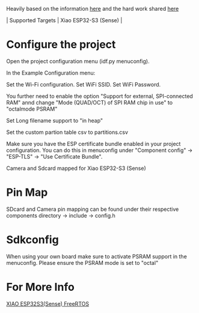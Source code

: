 Heavily based on the information [here](https://wiki.seeedstudio.com/xiao-esp32s3-freertos/) and the hard work shared [here](https://github.com/Priyanshu0901/Camera-and-SdCard-FreeRTOS)

| Supported Targets | Xiao ESP32-S3 (Sense)  |

# Configure the project
Open the project configuration menu (idf.py menuconfig).

In the Example Configuration menu:

Set the Wi-Fi configuration.
Set WiFi SSID.
Set WiFi Password.

You further need to enable the option "Support for external, SPI-connected RAM" annd change "Mode (QUAD/OCT) of SPI RAM chip in use" to "octalmode PSRAM"

Set Long filename support to "in heap"

Set the custom partion table csv to partitions.csv

Make sure you have the ESP certificate bundle enabled in your project configuration. You can do this in menuconfig under "Component config" -> "ESP-TLS" -> "Use Certificate Bundle".

Camera and Sdcard mapped for Xiao ESP32-S3 (Sense)   

# Pin Map

SDcard and Camera pin mapping can be found under their respective components directory -> include -> config.h

# Sdkconfig

When using your own board make sure to activate PSRAM support in the menuconfig. Please ensure the PSRAM mode is set to "octal"

# For More Info

[XIAO ESP32S3(Sense) FreeRTOS](https://wiki.seeedstudio.com/xiao-esp32s3-freertos/)

